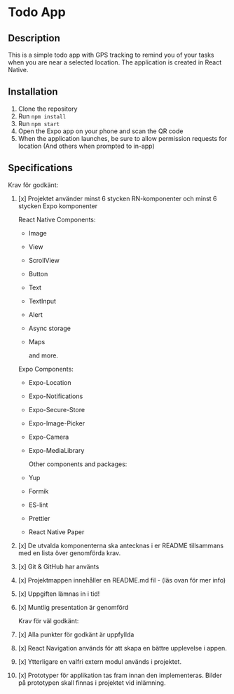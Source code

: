 # Todo App

## Description

This is a simple todo app with GPS tracking to remind you of your tasks when you are near a selected location.
The application is created in React Native.

## Installation

1. Clone the repository
2. Run `npm install`
3. Run `npm start`
4. Open the Expo app on your phone and scan the QR code
5. When the application launches, be sure to allow permission requests for location (And others when prompted to in-app)

## Specifications

Krav för godkänt:

1.  [x] Projektet använder minst 6 stycken RN-komponenter och minst 6 stycken Expo
        komponenter

    React Native Components:

    - Image
    - View
    - ScrollView
    - Button
    - Text
    - TextInput
    - Alert
    - Async storage
    - Maps

      and more.

    Expo Components:

    - Expo-Location
    - Expo-Notifications
    - Expo-Secure-Store
    - Expo-Image-Picker
    - Expo-Camera
    - Expo-MediaLibrary

      Other components and packages:
    - Yup
    - Formik
    - ES-lint
    - Prettier
    - React Native Paper

2.  [x] De utvalda komponenterna ska antecknas i er README tillsammans med en lista över
        genomförda krav.
3.  [x] Git & GitHub har använts
4.  [x] Projektmappen innehåller en README.md fil - (läs ovan för mer info)
5.  [x] Uppgiften lämnas in i tid!
6.  [x] Muntlig presentation är genomförd

    Krav för väl godkänt:

7.  [x] Alla punkter för godkänt är uppfyllda
8.  [x] React Navigation används för att skapa en bättre upplevelse i appen.
9.  [x] Ytterligare en valfri extern modul används i projektet.
10. [x] Prototyper för applikation tas fram innan den implementeras. Bilder på prototypen
        skall finnas i projektet vid inlämning.

